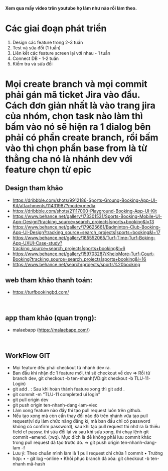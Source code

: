 #### Xem qua mấy video trên youtube họ làm như nào rồi làm theo.

# Các giai đoạn phát triển
  1. Design các feature trong 2-3 tuần
  2. Test và sửa đổi (1 tuần)
  3. Liên kết các feature screen lại với nhau - 1 tuần
  4. Connect DB - 1-2 tuần
  5. Kiểm tra và sửa đổi

# Mọi create branch và mọi commit phải gán mã ticket Jira vào đầu. Cách đơn giản nhất là vào trang jira của nhóm, chọn task nào làm thì bấm vào nó sẽ hiện ra 1 dialog bên phải có phần create branch, rồi bấm vào thì chọn phần base from là từ thằng cha nó là nhánh dev với feature chọn từ epic


## Design tham khảo

- https://dribbble.com/shots/9912186-Sports-Groung-Booking-App-UI-Kit/attachments/11431987?mode=media 
- https://dribbble.com/shots/21117000-Playground-Booking-App-UI-Kit 
- https://www.behance.net/gallery/173301531/Sports-Booking-Mobile-UI-App-Design?tracking_source=search_projects|sports+booking&l=13 
- https://www.behance.net/gallery/179625661/Badminton-Club-Booking-App-UI-Design?tracking_source=search_projects|sports+booking&l=17 
- https://www.behance.net/gallery/185552065/Turf-Time-Turf-Boking-App-UXUI-Case-study?tracking_source=search_projects|sports+booking&l=6 
- https://www.behance.net/gallery/159703287/KheloMore-Turf-Court-Booking?tracking_source=search_projects|sports+booking&l=16 
- https://www.behance.net/search/projects/sports%20booking 

## web tham khảo thanh toán:

- https://turfbookingbd.com/ 
<br>

## app tham khảo (quan trọng): 

- malaebapp (https://malaebapp.com/)
  
<br>

## WorkFlow GIT

-	Mọi feature đều phải checkout từ nhánh dev ra.
-	Ban đầu khi nhận đc 1 feature mới, thì sẽ checkout về dev => Rồi từ branch dev, git checkout -b ten-nhanh(VD:git checkout -b TLU-11-Login)
-	git add . : Sau khi hoàn thành feature xong thì git add .
-	git commit -m “TLU-11 completed ui login”
-	git pull origin dev
-	git push origin ten-nhanh-dang-lam-viec
-	Làm xong feature nào đấy thì tạo pull request luôn trên github.
-	Nếu tạo xong mà còn cần thay đổi nào đó trên nhánh vừa tạo pull request(ví dụ làm chức năng đăng kí, mà ban đầu chỉ có password không có confirm password), sau khi tạo pull request thì nhớ ra là thiếu field cf passw, thì sửa đổi lại và sau khi sửa xong, thì chạy lệnh git commit –amend. (:wq). Mục đích là để không phải lưu commit khác trong pull request đã tạo trước đó. => git push origin ten-nhanh-dang-lam -f 
-	Lưu ý: Theo chuẩn mình làm là 1 pull request chỉ chứa 1 commit
•	Trường hợp:
•	- git log –online
•	Khôi phục branch đã xóa: git checkout -b ten-nhanh mã-hash
